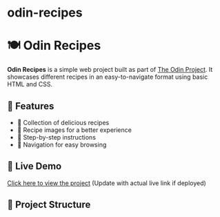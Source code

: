 # odin-recipes
# 🍽️ Odin Recipes

**Odin Recipes** is a simple web project built as part of [The Odin Project](https://www.theodinproject.com/). It showcases different recipes in an easy-to-navigate format using basic HTML and CSS.

## 📌 Features
- 🍲 Collection of delicious recipes
- 📸 Recipe images for a better experience
- 📝 Step-by-step instructions
- 🔗 Navigation for easy browsing

## 🚀 Live Demo
[Click here to view the project](https://github.com/rasool321/odin-recipes) (Update with actual live link if deployed)

## 📂 Project Structure
